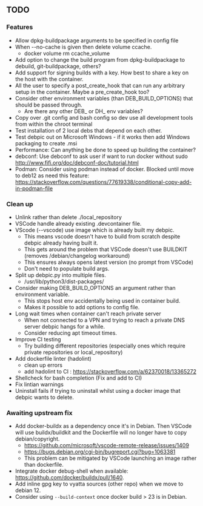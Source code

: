 ## TODO

### Features
* Allow dpkg-buildpackage arguments to be specified in config file
* When --no-cache is given then delete volume ccache.
    * docker volume rm ccache_volume
* Add option to change the build program from dpkg-buildpackage to debuild, git-buildpackage, others?
* Add support for signing builds with a key. How best to share a key on the host with the container.
* All the user to specify a post_create_hook that can run any arbitrary setup in the container. Maybe a pre_create_hook too? 
* Consider other environment variables (than DEB_BUILD_OPTIONS) that should be passed through.
    * Are there any other DEB_ or DH_ env variables?
* Copy over .git config and bash config so dev use all development tools from within the chroot terminal
* Test installation of 2 local debs that depend on each other.
* Test debpic out on Microsoft Windows - if it works then add Windows packaging to create .msi
* Performance: Can anything be done to speed up building the container?
* debconf: Use debconf to ask user if want to run docker without sudo 
    http://www.fifi.org/doc/debconf-doc/tutorial.html
* Podman: Consider using podman instead of docker.
    Blocked until move to deb12 as need this feature: https://stackoverflow.com/questions/77619338/conditional-copy-add-in-podman-file

### Clean up 
* Unlink rather than delete ./local_repository
* VSCode handle already existing .devcontainer file.
* VScode (--vscode) use image which is already built my debpic. 
    * This means vscode doesn't have to build from scratch despite debpic already having built it.
    * This gets around the problem that VSCode doesn't use BUILDKIT (removes /debian/changelog workaround)
    * This ensures always opens latest version (no prompt from VSCode)
    * Don't need to populate build args.
* Split up debpic.py into multiple files.
    * /usr/lib/python3/dist-packages/
* Consider making DEB_BUILD_OPTIONS an argument rather than environment variable.
    * This stops host env accidentally being used in container build.
    * Makes it possible to add options to config file.
* Long wait times when container can't reach private server
    * When not connected to a VPN and trying to reach a private DNS server debpic hangs for a while.
    * Consider reducing apt timeout times.
* Improve CI testing
    * Try building different repositories (especially ones which require private repositories or local_repository)
* Add dockerfile linter (hadolint)
    * clean up errors
    * add hadolint to CI : https://stackoverflow.com/a/62370018/13365272
* Shellcheck for bash completion (Fix and add to CI)
* Fix lintian warnings
* Uninstall fails if trying to uninstall whilst using a docker image that debpic wants to delete.

### Awaiting upstream fix
* Add docker-buildx as a dependency once it's in Debian. Then VSCode will use buildx/buildkit and the Dockerfile will no longer have to copy debian/copyright.
    * https://github.com/microsoft/vscode-remote-release/issues/1409
    * https://bugs.debian.org/cgi-bin/bugreport.cgi?bug=1063381 
    * This problem can be mitigated by VSCode launching an image rather than dockerfile.
* Integrate docker debug-shell when available: https://github.com/docker/buildx/pull/1640.
* Add inline gpg key to vyatta sources (other repo) when we move to debian 12.
* Consider using `--build-context` once docker build > 23 is in Debian.
